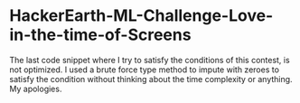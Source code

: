 # HackerEarth-ML-Challenge-Love-in-the-time-of-Screens

The last code snippet where I try to satisfy the conditions of this contest, is not optimized. I used a brute force type method to impute with zeroes to satisfy the condition without thinking about the time complexity or anything. My apologies.
